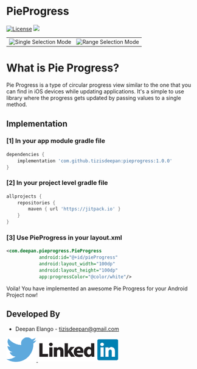 # PieProgress
[![License](https://img.shields.io/badge/license-Apache%202-4EB1BA.svg?style=flat-square)](https://www.apache.org/licenses/LICENSE-2.0.html)
[![](https://jitpack.io/v/tizisdeepan/pieprogress.svg)](https://jitpack.io/#tizisdeepan/pieprogress)

<table>
    <tr><td align="center"><img src="https://github.com/tizisdeepan/pieprogress/blob/master/Screenshots/ss1.png" alt="Single Selection Mode" width="100%"></td>
    <td align="center"><img src="https://github.com/tizisdeepan/pieprogress/blob/master/Screenshots/ss2.png" alt="Range Selection Mode" width="100%"></td>
</table>

# What is Pie Progress?
Pie Progress is a type of circular progress view similar to the one that you can find in iOS devices while updating applications. It's a simple to use library where the progress gets updated by passing values to a single method.

## Implementation
### [1] In your app module gradle file
```gradle
dependencies {
    implementation 'com.github.tizisdeepan:pieprogress:1.0.0'
}
```

### [2] In your project level gradle file
```gradle
allprojects {
    repositories {
        maven { url 'https://jitpack.io' }
    }
}
```

### [3] Use PieProgress in your layout.xml
```xml
<com.deepan.pieprogress.PieProgress
            android:id="@+id/pieProgress"
            android:layout_width="100dp"
            android:layout_height="100dp"
            app:progressColor="@color/white"/>
```

Voila! You have implemented an awesome Pie Progress for your Android Project now!

Developed By
------------

* Deepan Elango - <tizisdeepan@gmail.com>

<a href="https://twitter.com/tizisdeepan">
  <img alt="Follow me on Twitter" src="./screenshots/twitter.png" />
</a>
<a href="https://www.linkedin.com/in/tizisdeepan/">
  <img alt="Add me to Linkedin" src="./screenshots/linkedin.png" />
</a>
